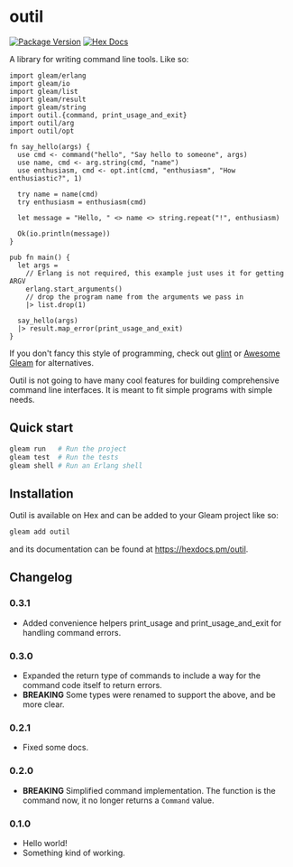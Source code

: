 # outil

[![Package Version](https://img.shields.io/hexpm/v/outil)](https://hex.pm/packages/outil)
[![Hex Docs](https://img.shields.io/badge/hex-docs-ffaff3)](https://hexdocs.pm/outil/)

A library for writing command line tools. Like so:

```gleam
import gleam/erlang
import gleam/io
import gleam/list
import gleam/result
import gleam/string
import outil.{command, print_usage_and_exit}
import outil/arg
import outil/opt

fn say_hello(args) {
  use cmd <- command("hello", "Say hello to someone", args)
  use name, cmd <- arg.string(cmd, "name")
  use enthusiasm, cmd <- opt.int(cmd, "enthusiasm", "How enthusiastic?", 1)

  try name = name(cmd)
  try enthusiasm = enthusiasm(cmd)

  let message = "Hello, " <> name <> string.repeat("!", enthusiasm)

  Ok(io.println(message))
}

pub fn main() {
  let args =
    // Erlang is not required, this example just uses it for getting ARGV
    erlang.start_arguments()
    // drop the program name from the arguments we pass in
    |> list.drop(1)

  say_hello(args)
  |> result.map_error(print_usage_and_exit)
}
```

If you don't fancy this style of programming, check out [glint] or [Awesome Gleam] for alternatives.

Outil is not going to have many cool features for building comprehensive command line
interfaces. It is meant to fit simple programs with simple needs.

[glint]: https://github.com/tanklesxl/glint
[Awesome Gleam]: https://github.com/gleam-lang/awesome-gleam#cli

## Quick start

```sh
gleam run   # Run the project
gleam test  # Run the tests
gleam shell # Run an Erlang shell
```

## Installation

Outil is available on Hex and can be added to your Gleam project like so:

```sh
gleam add outil
```

and its documentation can be found at <https://hexdocs.pm/outil>.

## Changelog

### 0.3.1

* Added convenience helpers print_usage and print_usage_and_exit for handling command errors.

### 0.3.0

* Expanded the return type of commands to include a way for the command code itself to return errors.
* **BREAKING** Some types were renamed to support the above, and be more clear.

### 0.2.1

* Fixed some docs.

### 0.2.0

* **BREAKING** Simplified command implementation. The function is the command now, it no longer returns a `Command` value.

### 0.1.0

* Hello world!
* Something kind of working.

